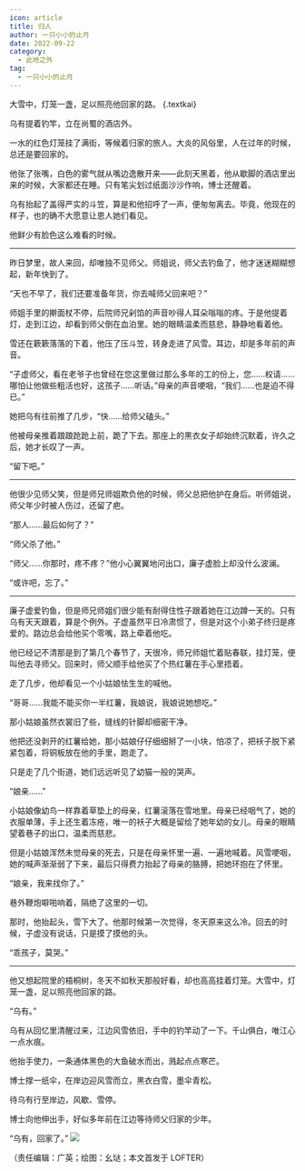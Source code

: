 ```yaml
---
icon: article
title: 归人
author: 一只小小的止月
date: 2022-09-22
category:
  - 此地之外
tag:
  - 一只小小的止月
---
```


大雪中，灯笼一盏，足以照亮他回家的路。 {.textkai}

<!-- more -->

乌有提着钓竿，立在尚蜀的酒店外。

一水的红色灯笼挂了满街，等候着归家的旅人。大炎的风俗里，人在过年的时候，总还是要回家的。

他张了张嘴，白色的雾气就从嘴边逸散开来——此刻天黑着，他从歇脚的酒店里出来的时候，大家都还在睡。只有笔尖划过纸面沙沙作响，博士还醒着。

乌有抬起了盖得严实的斗笠，算是和他招呼了一声，便匆匆离去。毕竟，他现在的样子，也的确不大愿意让恩人她们看见。

他鲜少有脸色这么难看的时候。

---

昨日梦里，故人来回，却唯独不见师父。师姐说，师父去钓鱼了，他才迷迷糊糊想起，新年快到了。

“天也不早了，我们还要准备年货，你去喊师父回来吧？”

师姐手里的擀面杖不停，后院师兄剁馅的声音吵得人耳朵嗡嗡的疼。于是他提着灯，走到江边，却看到师父倒在血泊里。她的眼睛温柔而慈悲，静静地看着他。

雪还在簌簌落落的下着，他压了压斗笠，转身走进了风雪。耳边，却是多年前的声音。

“子虚师父，看在老爷子也曾经在您这里做过那么多年的工的份上，您……权请……哪怕让他做些粗活也好，这孩子……听话。”母亲的声音哽咽，“我们……也是迫不得已。”

她把乌有往前推了几步，“快……给师父磕头。”

他被母亲推着踉踉跄跄上前，跪了下去。那座上的黑衣女子却始终沉默着，许久之后，她才长叹了一声。

“留下吧。”

---

他很少见师父笑，但是师兄师姐欺负他的时候，师父总把他护在身后。听师姐说，师父年少时被人伤过，还留了疤。

“那人……最后如何了？”

“师父杀了他。”

“师父……你那时，疼不疼？”他小心翼翼地问出口，廉子虚脸上却没什么波澜。

“或许吧，忘了。”

---

廉子虚爱钓鱼，但是师兄师姐们很少能有耐得住性子跟着她在江边蹲一天的。只有乌有天天跟着，算是个例外。子虚虽然平日冷肃惯了，但是对这个小弟子终归是疼爱的。路边总会给他买个零嘴，路上牵着他吃。

他已经记不清那是到了第几个春节了，天很冷，师兄师姐忙着贴春联，挂灯笼，便叫他去寻师父。回来时，师父顺手给他买了个热红薯在手心里捂着。

走了几步，他却看见一个小姑娘怯生生的喊他。

“哥哥……我能不能买你一半红薯，我娘说，我娘说她想吃。”

那小姑娘虽然衣裳旧了些，缝线的针脚却细密干净。

他把还没剥开的红薯给她，那小姑娘仔仔细细掰了一小块，怕凉了，把袄子脱下紧紧包着，将铜板放在他的手里，跑走了。

只是走了几个街道，她们远远听见了幼猫一般的哭声。

“娘亲……”

小姑娘像幼鸟一样靠着草垫上的母亲，红薯滚落在雪地里。母亲已经咽气了，她的衣服单薄，手上还生着冻疮，唯一的袄子大概是留给了她年幼的女儿。母亲的眼睛望着巷子的出口，温柔而慈悲。

但是小姑娘浑然未觉母亲的死去，只是在母亲怀里一遍、一遍地喊着。风雪哽咽，她的喊声渐渐弱了下来，最后只得费力抬起了母亲的胳膊，把她环抱在了怀里。

“娘亲，我来找你了。”

巷外鞭炮噼啪响着，隔绝了这里的一切。

那时，他抬起头，雪下大了。他那时候第一次觉得，冬天原来这么冷。回去的时候，子虚没有说话，只是摸了摸他的头。

“乖孩子，莫哭。”

---

他又想起院里的梧桐树，冬天不如秋天那般好看，却也高高挂着灯笼。大雪中，灯笼一盏，足以照亮他回家的路。

“乌有。”

乌有从回忆里清醒过来，江边风雪依旧，手中的钓竿动了一下。千山俱白，唯江心一点水痕。

他抬手使力，一条通体黑色的大鱼破水而出，溅起点点寒芒。

博士撑一纸伞，在岸边迎风雪而立，黑衣白雪，墨伞青松。

待乌有行至岸边，风歇、雪停。

博士向他伸出手，好似多年前在江边等待师父归家的少年。

“乌有，回家了。”
![](/eod.png)

（责任编辑：广英；绘图：幺垯；本文首发于 LOFTER）

<ArticleAd />